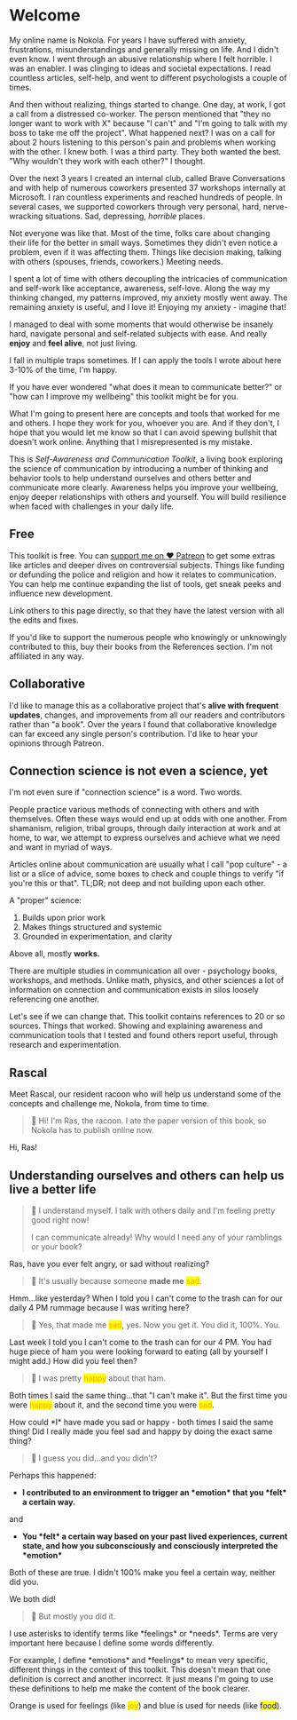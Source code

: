 # Welcome

My online name is Nokola. For years I have suffered with anxiety, frustrations, misunderstandings and generally missing on life. And I didn't even know. I went through an abusive relationship where I felt horrible. I was an enabler. I was clinging to ideas and societal expectations. I read countless articles, self-help, and went to different psychologists a couple of times.

And then without realizing, things started to change. One day, at work, I got a call from a distressed co-worker. The person mentioned that "they no longer want to work with X" because "I can't" and "I'm going to talk with my boss to take me off the project". What happened next? I was on a call for about 2 hours listening to this person's pain and problems when working with the other. I knew both. I was a third party. They both wanted the best. "Why wouldn't they work with each other?" I thought.

Over the next 3 years I created an internal club, called Brave Conversations and with help of numerous coworkers presented 37 workshops internally at Microsoft. I ran countless experiments and reached hundreds of people. In several cases, we supported coworkers through very personal, hard, nerve-wracking situations. Sad, depressing, _horrible_ places.

Not everyone was like that. Most of the time, folks care about changing their life for the better in small ways. Sometimes they didn't even notice a problem, even if it was affecting them. Things like decision making, talking with others (spouses, friends, coworkers.) Meeting needs.

I spent a lot of time with others decoupling the intricacies of communication and self-work like acceptance, awareness, self-love. Along the way my thinking changed, my patterns improved, my anxiety mostly went away. The remaining anxiety is useful, and I love it! Enjoying my anxiety - imagine that!

I managed to deal with some moments that would otherwise be insanely hard, navigate personal and self-related subjects with ease. And really **enjoy** and **feel alive**, not just living.

I fall in multiple traps sometimes. If I can apply the tools I wrote about here 3-10% of the time, I'm happy.

If you have ever wondered "what does it mean to communicate better?" or "how can I improve my wellbeing" this toolkit might be for you.

What I'm going to present here are concepts and tools that worked for me and others. I hope they work for you, whoever you are. And if they don't, I hope that you would let me know so that I can avoid spewing bullshit that doesn't work online. Anything that I misrepresented is my mistake.

This is _Self-Awareness and Communication Toolkit_, a living book exploring the science of communication by introducing a number of thinking and behavior tools to help understand ourselves and others better and communicate more clearly. Awareness helps you improve your wellbeing, enjoy deeper relationships with others and yourself. You will build resilience when faced with challenges in your daily life.

## Free

This toolkit is free. You can [support me on ♥ Patreon](https://patreon.com/nokola) to get some extras like articles and deeper dives on controversial subjects. Things like funding or defunding the police and religion and how it relates to communication. You can help me continue expanding the list of tools, get sneak peeks and influence new development.

Link others to this page directly, so that they have the latest version with all the edits and fixes.

If you'd like to support the numerous people who knowingly or unknowingly contributed to this, buy their books from the References section. I'm not affiliated in any way.

## Collaborative

I'd like to manage this as a collaborative project that's **alive with frequent updates**, changes, and improvements from all our readers and contributors rather than "a book". Over the years I found that collaborative knowledge can far exceed any single person's contribution. I'd like to hear your opinions through Patreon.

## Connection science is not even a science, yet

I'm not even sure if "connection science" is a word. Two words.

People practice various methods of connecting with others and with themselves. Often these ways would end up at odds with one another. From shamanism, religion, tribal groups, through daily interaction at work and at home, to war, we attempt to express ourselves and achieve what we need and want in myriad of ways.

Articles online about communication are usually what I call "pop culture" - a list or a slice of advice, some boxes to check and couple things to verify "if you're this or that". TL;DR; not deep and not building upon each other.

A "proper" science:

1. Builds upon prior work
2. Makes things structured and systemic
3. Grounded in experimentation, and clarity

Above all, mostly **works.**

There are multiple studies in communication all over - psychology books, workshops, and methods. Unlike math, physics, and other sciences a lot of information on connection and communication exists in silos loosely referencing one another.

Let's see if we can change that. This toolkit contains references to 20 or so sources. Things that worked. Showing and explaining awareness and communication tools that I tested and found others report useful, through research and experimentation.

## Rascal

Meet Rascal, our resident racoon who will help us understand some of the concepts and challenge me, Nokola, from time to time.

> :raccoon: Hi! I'm Ras, the racoon. I ate the paper version of this book, so Nokola has to publish online now.

Hi, Ras!

## Understanding ourselves and others can help us live a better life

> :raccoon: I understand myself. I talk with others daily and I'm feeling pretty good right now!&#x20;
>
> I can communicate already! Why would I need any of your ramblings or your book?

Ras, have you ever felt angry, or sad without realizing?

> :raccoon: It's usually because someone **made me** <mark style="color:orange;">sad</mark>.

Hmm...like yesterday? When I told you I can't come to the trash can for our daily 4 PM rummage because I was writing here?

> :raccoon: Yes, that made me <mark style="color:orange;">sad</mark>, yes. Now you get it. You did it, 100%. You.

Last week I told you I can't come to the trash can for our 4 PM. You had huge piece of ham you were looking forward to eating (all by yourself I might add.) How did you feel then?

> :raccoon: I was pretty <mark style="color:orange;">happy</mark> about that ham.

Both times I said the same thing...that "I can't make it". But the first time you were <mark style="color:orange;">happy</mark> about it, and the second time you were <mark style="color:orange;">sad</mark>.&#x20;

How could \*I\* have made you sad or happy - both times I said the same thing! Did I really made you feel sad and happy by doing the exact same thing?

> :raccoon: I guess you did...and you didn't?

Perhaps this happened:

* **I contributed to an environment to trigger an \*emotion\* that you \*felt\* a certain way.**&#x20;

and&#x20;

* **You \*felt\* a certain way based on your past lived experiences, current state, and how you subconsciously and consciously interpreted the \*emotion\***

Both of these are true. I didn't 100% make you feel a certain way, neither did you.

We both did!

> ​:raccoon: But mostly you did it.

I use asterisks to identify terms like \*feelings\* or \*needs\*. Terms are very important here because I define some words differently.&#x20;

For example, I define \*emotions\* and \*feelings\* to mean very specific, different things in the context of this toolkit. This doesn't mean that one definition is correct and another incorrect. It just means I'm going to use these definitions to help me make the content of the book clearer.

Orange is used for feelings (like <mark style="color:orange;">joy</mark>) and blue is used for needs (like <mark style="color:blue;">food</mark>).
